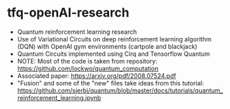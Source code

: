 # tfq-openAI-research
- Quantum reinforcement learning research
- Use of Variational Circuits on deep reinforcement learning algorithm (DQN) with OpenAI gym environments (cartpole and blackjack)
- Quantum Circuits implemented using Cirq and Tensorflow Quantum
- NOTE: Most of the code is taken from repository: https://github.com/lockwo/quantum_computation
- Associated paper: https://arxiv.org/pdf/2008.07524.pdf
- "Fusion" and some of the "new" files take ideas from this tutorial: https://github.com/sjerbi/quantum/blob/master/docs/tutorials/quantum_reinforcement_learning.ipynb

